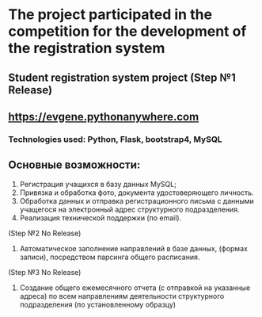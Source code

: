 # The project participated in the competition for the development of the registration system

## Student registration system project (Step №1 Release)
## https://evgene.pythonanywhere.com
### Technologies used: Python, Flask, bootstrap4, MySQL

## Основные возможности:
1. Регистрация учащихся в базу данных MySQL;
2. Привязка и обработка фото, документа удостоверяющего личность.
3. Обработка данных и отправка регистрационного письма с данными учащегося на электронный адрес структурного подразделения.
4. Реализация технической поддержки (по email).

(Step №2 No Release)

1. Автоматическое заполнение направлений в базе данных, (формах записи), посредством парсинга общего расписания.

(Step №3 No Release)

1. Создание общего ежемесячного отчета (с отправкой на указанные адреса) по всем направлениям деятельности структурного подразделения (по установленному образцу)
